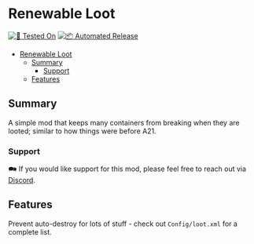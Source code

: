 # Renewable Loot

[![🧪 Tested On](https://img.shields.io/badge/🧪%20Tested%20On-1.0%20b327-blue.svg)](https://7daystodie.com/) [![📦 Automated Release](https://github.com/jonathan-robertson/renewable-loot/actions/workflows/release.yml/badge.svg)](https://github.com/jonathan-robertson/renewable-loot/actions/workflows/release.yml)

- [Renewable Loot](#renewable-loot)
  - [Summary](#summary)
    - [Support](#support)
  - [Features](#features)

## Summary

A simple mod that keeps many containers from breaking when they are looted; similar to how things were before A21.

### Support

🗪 If you would like support for this mod, please feel free to reach out via [Discord](https://discord.gg/tRJHSB9Uk7).

## Features

Prevent auto-destroy for lots of stuff - check out `Config/loot.xml` for a complete list.
